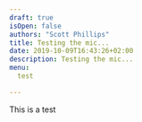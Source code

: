 ```yaml
---
draft: true
isOpen: false
authors: "Scott Phillips"
title: Testing the mic...
date: 2019-10-09T16:43:26+02:00
description: Testing the mic...
menu:
  test

---
```

This is a test
